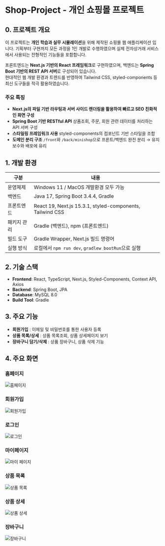 # Shop-Project - 개인 쇼핑몰 프로젝트
## 0. 프로젝트 개요

이 프로젝트는 **개인 학습과 실무 시뮬레이션**을 위해 제작된 쇼핑몰 웹 애플리케이션 입니다.
기획부터 구현까지 모든 과정을 1인 개발로 수행하였으며 실제 전자상거래 서비스에서 사용되는 전형적인 기능들을 포함합니다.

프론트엔드는 **Next.js 기반의 React 프레임워크**로 구현하였으며, 백엔드는 **Spring Boot 기반의 REST API 서버**로 구성되어 있습니다.  
현대적인 웹 개발 환경과 트렌드를 반영하여 Tailwind CSS, styled-components 등 최신 도구들을 적극 활용하였습니다.

### 주요 특징
- **Next.js의 파일 기반 라우팅과 서버 사이드 렌더링을 활용하여 빠르고 SEO 친화적인 화면 구성**
- **Spring Boot 기반 RESTful API** 상품조회, 주문, 회원 관련 데이터를 처리하는 API 서버 구성 
- **스타일링 프레임워크 사용** styled-components의 컴포넌트 기반 스타일을 조합
- **도메인 분리 구조** `/front`와 `/back/minishop`으로 프론트/백엔드 완전 분리 → 유지보수와 배포에 유리

## 1. 개발 환경
| 구분 | 내용 |
|------|------|
| 운영체제 | Windows 11 / MacOS 개발환경 모두 가능 |
| 백엔드 | Java 17, Spring Boot 3.4.4, Gradle |
| 프론트엔드 | React 19, Next.js 15.3.1, styled-components, Tailwind CSS |
| 패키지 관리 | Gradle (백엔드), npm (프론트엔드) |
| 빌드 도구 | Gradle Wrapper, Next.js 빌드 명령어 |
| 실행 방식 | 로컬에서 `npm run dev`, `gradlew bootRun`으로 실행 |

## 2. 기술 스택
- **Frontend**: React, TypeScript, Next.js, Styled-Components, Context API, Axios
- **Backend**: Spring Boot, JPA
- **Database**: MySQL 8.0
- **Build Tool**: Gradle

## 3. 주요 기능
- **회원가입** : 이메일 및 비밀번호를 통한 사용자 등록
- **상품 목록/상세** : 상품 목록조회, 상품 상세페이지 보기
- **장바구니 담기/삭제** : 상품 장바구니, 상품 삭제 기능

## 4. 주요 화면
### 홈페이지
![홈페이지](https://github.com/jjjyaa/self-project/blob/master/img/homepage.PNG)

### 회원가입
![회원가입](https://github.com/jjjyaa/self-project/blob/master/img/signup.PNG)

### 로그인
![로그인](https://github.com/jjjyaa/self-project/blob/master/img/login.PNG)

### 마이페이지
![마이 페이지](https://github.com/jjjyaa/self-project/blob/master/img/mypage.PNG)

### 상품 목록
![상품 목록](https://github.com/jjjyaa/self-project/blob/master/img/productlist.PNG)

### 상품 상세
![상품 상세](https://github.com/jjjyaa/self-project/blob/master/img/productdetil.PNG)

### 장바구니
![장바구니](https://github.com/jjjyaa/self-project/blob/master/img/cart.PNG)

